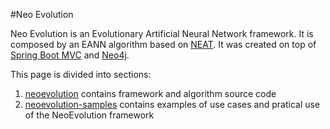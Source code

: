 #Neo Evolution

Neo Evolution is an Evolutionary Artificial Neural Network framework. It is composed by an EANN algorithm based on [NEAT](http://en.wikipedia.org/wiki/Neuroevolution_of_augmenting_topologies). It was created on top of [Spring Boot MVC](http://projects.spring.io/spring-boot/) and [Neo4j](http://neo4j.com/).

This page is divided into sections:

1. [neoevolution](https://github.com/jdorleans/neoevolution/tree/master/neoevolution) contains framework and algorithm source code
2. [neoevolution-samples](https://github.com/jdorleans/neoevolution/tree/master/neoevolution-samples) contains examples of use cases and pratical use of the NeoEvolution framework
